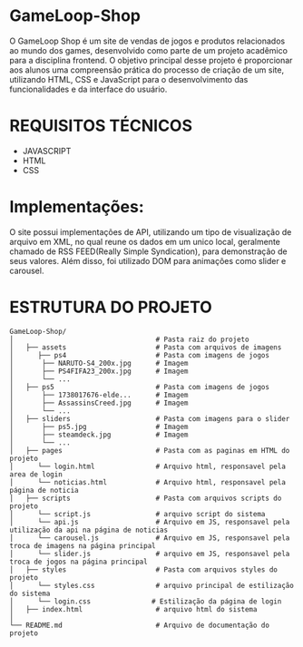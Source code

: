 # GameLoop-Shop
  O GameLoop Shop é um site de vendas de jogos e produtos relacionados ao mundo dos games, desenvolvido como parte de um projeto acadêmico para a disciplina frontend. O objetivo principal desse projeto é proporcionar aos alunos uma compreensão prática do processo de criação de um site, utilizando HTML, CSS e JavaScript para o desenvolvimento das funcionalidades e da interface do usuário.

# REQUISITOS TÉCNICOS
  - JAVASCRIPT
  - HTML
  - CSS

# Implementações:
  O site possui implementações de API, utilizando um tipo de visualização de arquivo em XML, no qual reune os dados em um unico local, geralmente
  chamado de RSS FEED(Really Simple Syndication), para demonstração de seus valores. Além disso, foi utilizado DOM para animações como slider e 
  carousel.
  

# ESTRUTURA DO PROJETO
```
GameLoop-Shop/
│                                   # Pasta raiz do projeto
│   ├── assets                      # Pasta com arquivos de imagens
│      ├── ps4                      # Pasta com imagens de jogos
│       ├── NARUTO-S4_200x.jpg      # Imagem
│       ├── PS4FIFA23_200x.jpg      # Imagem
│       └── ...
│   ├── ps5                         # Pasta com imagens de jogos
│       ├── 1738017676-elde...      # Imagem
│       ├── AssassinsCreed.jpg      # Imagem
│       └── ...
│   ├── sliders                     # Pasta com imagens para o slider
│       ├── ps5.jpg                 # Imagem
│       ├── steamdeck.jpg           # Imagem
│       └── ...
│   ├── pages                       # Pasta com as paginas em HTML do projeto
│      └── login.html               # Arquivo html, responsavel pela area de login
│      └── noticias.html            # Arquivo html, responsavel pela página de noticia
│   ├── scripts                     # Pasta com arquivos scripts do projeto
│      └── script.js                # arquivo script do sistema
│      └── api.js                   # Arquivo em JS, responsavel pela utilização da api na página de noticias
│      └── carousel.js              # Arquivo em JS, responsavel pela troca de imagens na página principal 
│      └── slider.js                # arquivo em JS, responsavel pela troca de jogos na página principal
│   ├── styles                      # Pasta com arquivos styles do projeto
│      └── styles.css               # arquivo principal de estilização do sistema
│      └── login.css               # Estilização da página de login
│   ├── index.html                  # arquivo html do sistema
│
└── README.md                       # Arquivo de documentação do projeto
```

